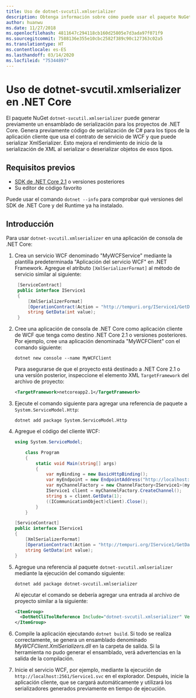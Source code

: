 ```yaml
---
title: Uso de dotnet-svcutil.xmlserializer
description: Obtenga información sobre cómo puede usar el paquete NuGet `dotnet-svcutil.xmlserializer` para generar previamente un ensamblado de serialización para los proyectos de .NET Core.
author: huanwu
ms.date: 11/27/2018
ms.openlocfilehash: 4811647c294118cb160d25805e7d3ada97f071f9
ms.sourcegitcommit: 7588136e355e10cbc2582f389c90c127363c02a5
ms.translationtype: HT
ms.contentlocale: es-ES
ms.lasthandoff: 03/14/2020
ms.locfileid: "75344897"
---
```

# <a name="using-dotnet-svcutilxmlserializer-on-net-core"></a>Uso de dotnet-svcutil.xmlserializer en .NET Core

El paquete NuGet `dotnet-svcutil.xmlserializer` puede generar previamente un ensamblado de serialización para los proyectos de .NET Core. Genera previamente código de serialización de C# para los tipos de la aplicación cliente que usa el contrato de servicio de WCF y que puede serializar XmlSerializer. Esto mejora el rendimiento de inicio de la serialización de XML al serializar o deserializar objetos de esos tipos.

## <a name="prerequisites"></a>Requisitos previos

* [SDK de .NET Core 2.1](https://dotnet.microsoft.com/download) o versiones posteriores
* Su editor de código favorito

Puede usar el comando `dotnet --info` para comprobar qué versiones del SDK de .NET Core y del Runtime ya ha instalado.

## <a name="getting-started"></a>Introducción

Para usar `dotnet-svcutil.xmlserializer` en una aplicación de consola de .NET Core:

1. Crea un servicio WCF denominado "MyWCFService" mediante la plantilla predeterminada "Aplicación del servicio WCF" en .NET Framework. Agregue el atributo `[XmlSerializerFormat]` al método de servicio similar al siguiente:

   ```csharp
    [ServiceContract]
    public interface IService1
    {
        [XmlSerializerFormat]
        [OperationContract(Action = "http://tempuri.org/IService1/GetData", ReplyAction = "http://tempuri.org/IService1/GetDataResponse")]
        string GetData(int value);
    }
    ```

2. Cree una aplicación de consola de .NET Core como aplicación cliente de WCF que tenga como destino .NET Core 2.1 o versiones posteriores. Por ejemplo, cree una aplicación denominada "MyWCFClient" con el comando siguiente:

    ```dotnetcli
    dotnet new console --name MyWCFClient
    ```

    Para asegurarse de que el proyecto está destinado a .NET Core 2.1 o una versión posterior, inspeccione el elemento XML `TargetFramework` del archivo de proyecto:

    ```xml
    <TargetFramework>netcoreapp2.1</TargetFramework>
    ```

3. Ejecute el comando siguiente para agregar una referencia de paquete a `System.ServiceModel.Http`:

    ```dotnetcli
    dotnet add package System.ServiceModel.Http
    ```

4. Agregue el código del cliente WCF:

    ```csharp
    using System.ServiceModel;

        class Program
        {
            static void Main(string[] args)
            {
                var myBinding = new BasicHttpBinding();
                var myEndpoint = new EndpointAddress("http://localhost:2561/Service1.svc"); //Fill your service url here
                var myChannelFactory = new ChannelFactory<IService1>(myBinding, myEndpoint);
                IService1 client = myChannelFactory.CreateChannel();
                string s = client.GetData(1);
                ((ICommunicationObject)client).Close();
            }
        }

    [ServiceContract]
    public interface IService1
    {
        [XmlSerializerFormat]
        [OperationContract(Action = "http://tempuri.org/IService1/GetData", ReplyAction = "http://tempuri.org/IService1/GetDataResponse")]
        string GetData(int value);
    }
    ```

5. Agregue una referencia al paquete `dotnet-svcutil.xmlserializer` mediante la ejecución del comando siguiente:
  
    ```dotnetcli
    dotnet add package dotnet-svcutil.xmlserializer
    ```

    Al ejecutar el comando se debería agregar una entrada al archivo de proyecto similar a la siguiente:
  
    ```xml
    <ItemGroup>
      <DotNetCliToolReference Include="dotnet-svcutil.xmlserializer" Version="1.0.0" />
    </ItemGroup>
    ```

6. Compile la aplicación ejecutando `dotnet build`. Si todo se realiza correctamente, se genera un ensamblado denominado *MyWCFClient.XmlSerializers.dll* en la carpeta de salida. Si la herramienta no pudo generar el ensamblado, verá advertencias en la salida de la compilación.

7. Inicie el servicio WCF, por ejemplo, mediante la ejecución de `http://localhost:2561/Service1.svc` en el explorador. Después, inicie la aplicación cliente, que se cargará automáticamente y utilizará los serializadores generados previamente en tiempo de ejecución.
